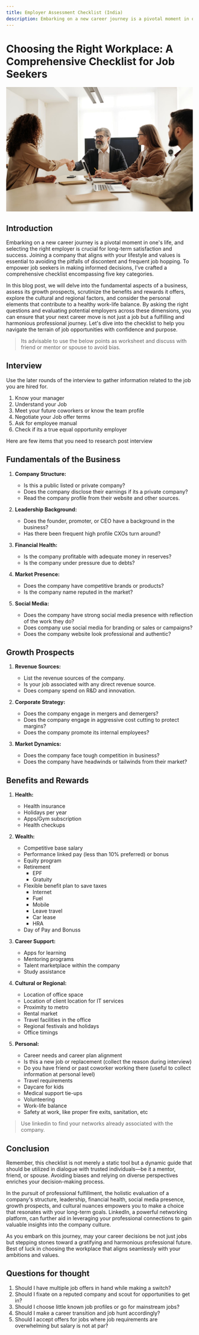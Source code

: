 ```yaml
---
title: Employer Assessment Checklist (India)
description: Embarking on a new career journey is a pivotal moment in one's life, and selecting the right employer is crucial for long-term satisfaction and success. This checklist will help you access your next employer.
---
```


<head>
  <meta charSet="utf-8" />
  <meta property="og:title" content="Employer Assessment Checklist (India)" />
  <meta property="og:image" content="/img/docs/job-interview.jpg" />
  <meta property="og:description" content="This checklist will help you access your next employer. Helps you decide if the company is right for you." />
  <meta property="og:type " content="article" />

  <meta name="twitter:title" content="Employer Assessment Checklist (India)" />
  <meta name="twitter:image" content="/img/docs/job-interview.jpg" />
  <meta name="twitter:description" content="This checklist will help you access your next employer. Helps you decide if the company is right for you." />
</head>

# Choosing the Right Workplace: A Comprehensive Checklist for Job Seekers

![Job Interview Success](/img/docs/job-interview.jpg)

## Introduction

Embarking on a new career journey is a pivotal moment in one's life, and selecting the right employer is crucial for long-term satisfaction and success. Joining a company that aligns with your lifestyle and values is essential to avoiding the pitfalls of discontent and frequent job hopping. To empower job seekers in making informed decisions, I've crafted a comprehensive checklist encompassing five key categories.

In this blog post, we will delve into the fundamental aspects of a business, assess its growth prospects, scrutinize the benefits and rewards it offers, explore the cultural and regional factors, and consider the personal elements that contribute to a healthy work-life balance. By asking the right questions and evaluating potential employers across these dimensions, you can ensure that your next career move is not just a job but a fulfilling and harmonious professional journey. Let's dive into the checklist to help you navigate the terrain of job opportunities with confidence and purpose.

> Its advisable to use the below points as worksheet and discuss with friend or mentor or spouse to avoid bias.

## Interview

Use the later rounds of the interview to gather information related to the job you are hired for.

1. Know your manager
2. Understand your Job
3. Meet your future coworkers or know the team profile
4. Negotiate your Job offer terms
5. Ask for employee manual
6. Check if its a true equal opportunity employer

Here are few items that you need to research post interview

## Fundamentals of the Business

1. **Company Structure:**

   - Is this a public listed or private company?
   - Does the company disclose their earnings if its a private company?
   - Read the company profile from their website and other sources.

2. **Leadership Background:**

   - Does the founder, promoter, or CEO have a background in the business?
   - Has there been frequent high profile CXOs turn around?

3. **Financial Health:**

   - Is the company profitable with adequate money in reserves?
   - Is the company under pressure due to debts?

4. **Market Presence:**

   - Does the company have competitive brands or products?
   - Is the company name reputed in the market?

5. **Social Media:**
   - Does the company have strong social media presence with reflection of the work they do?
   - Does company use social media for branding or sales or campaigns?
   - Does the company website look professional and authentic?

## Growth Prospects

1. **Revenue Sources:**

   - List the revenue sources of the company.
   - Is your job associated with any direct revenue source.
   - Does company spend on R&D and innovation.

2. **Corporate Strategy:**

   - Does the company engage in mergers and demergers?
   - Does the company engage in aggressive cost cutting to protect margins?
   - Does the company promote its internal employees?

3. **Market Dynamics:**
   - Does the company face tough competition in business?
   - Does the company have headwinds or tailwinds from their market?

## Benefits and Rewards

1. **Health:**

   - Health insurance
   - Holidays per year
   - Apps/Gym subscription
   - Health checkups

2. **Wealth:**

   - Competitive base salary
   - Performance linked pay (less than 10% preferred) or bonus
   - Equity program
   - Retirement
     - EPF
     - Gratuity
   - Flexible benefit plan to save taxes
     - Internet
     - Fuel
     - Mobile
     - Leave travel
     - Car lease
     - HRA
   - Day of Pay and Bonuss

3. **Career Support:**

   - Apps for learning
   - Mentoring programs
   - Talent marketplace within the company
   - Study assistance

4. **Cultural or Regional:**

   - Location of office space
   - Location of client location for IT services
   - Proximity to metro
   - Rental market
   - Travel facilities in the office
   - Regional festivals and holidays
   - Office timings

5. **Personal:**
   - Career needs and career plan alignment
   - Is this a new job or replacement (collect the reason during interview)
   - Do you have friend or past coworker working there (useful to collect information at personal level)
   - Travel requirements
   - Daycare for kids
   - Medical support tie-ups
   - Volunteering
   - Work-life balance
   - Safety at work, like proper fire exits, sanitation, etc

> Use linkedin to find your networks already associated with the company.

## Conclusion

Remember, this checklist is not merely a static tool but a dynamic guide that should be utilized in dialogue with trusted individuals—be it a mentor, friend, or spouse. Avoiding biases and relying on diverse perspectives enriches your decision-making process.

In the pursuit of professional fulfillment, the holistic evaluation of a company's structure, leadership, financial health, social media presence, growth prospects, and cultural nuances empowers you to make a choice that resonates with your long-term goals. LinkedIn, a powerful networking platform, can further aid in leveraging your professional connections to gain valuable insights into the company culture.

As you embark on this journey, may your career decisions be not just jobs but stepping stones toward a gratifying and harmonious professional future. Best of luck in choosing the workplace that aligns seamlessly with your ambitions and values.

## Questions for thought

1. Should I have multiple job offers in hand while making a switch?
2. Should I fixate on a reputed company and scout for opportunities to get in?
3. Should I choose little known job profiles or go for mainstream jobs?
4. Should I make a career transition and job hunt accordingly?
5. Should I accept offers for jobs where job requirements are overwhelming but salary is not at par?
